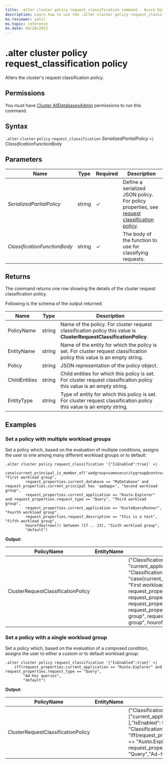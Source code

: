 ```yaml
---
title: .alter cluster policy request_classification command - Azure Data Explorer
description: Learn how to use the .alter cluster policy request_classification command to alter the cluser's request classification policy.
ms.reviewer: yonil
ms.topic: reference
ms.date: 04/20/2023
---
```

# .alter cluster policy request_classification policy

Alters the cluster's request classification policy.

## Permissions

You must have [Cluster AllDatabasesAdmin](access-control/role-based-access-control.md) permissions to run this command.

## Syntax

`.alter` `cluster` `policy` `request_classification` *SerializedPartialPolicy*  `<|` *ClassificationFunctionBody*

## Parameters

| Name                         | Type   | Required | Description                                                                                                                                                                                                                       |
|------------------------------|--------|----------|--------------------------------------------------------------------------------------------------------------------------------|
| *SerializedPartialPolicy*    | string | &check;  | Define a serialized JSON policy. For policy properties, see [request classification policy](request-classification-policy.md). |
| *ClassificationFunctionBody* | string | &check;  | The body of the function to use for classifying requests.                                                                      |

## Returns

The command returns one row showing the details of the cluster request classification policy.

Following is the schema of the output returned:

| Name          | Type   | Description                                                                                                              |
|---------------|--------|--------------------------------------------------------------------------------------------------------------------------|
| PolicyName    | string | Name of the policy. For cluster request classification policy this value is **ClusterRequestClassificationPolicy**.      |
| EntityName    | string | Name of the entity for which the policy is set. For cluster request classification policy this value is an empty string. |
| Policy        | string | JSON representation of the policy object.                                                                                |
| ChildEntities | string | Child entities for which this policy is set. For cluster request classification policy this value is an empty string.    |
| EntityType    | string | Type of entity for which this policy is set. For cluster request classification policy this value is an empty string.    |

## Examples

### Set a policy with multiple workload groups

Set a policy which, based on the evaluation of multiple conditions, assigns the user to one among many different workload groups or to default:

```kusto
.alter cluster policy request_classification '{"IsEnabled":true}' <|
    case(current_principal_is_member_of('aadgroup=somesecuritygroup@contoso.com'), "First workload group",
         request_properties.current_database == "MyDatabase" and request_properties.current_principal has 'aadapp=', "Second workload group",
         request_properties.current_application == "Kusto.Explorer" and request_properties.request_type == "Query", "Third workload group",
         request_properties.current_application == "KustoQueryRunner", "Fourth workload group",
         request_properties.request_description == "this is a test", "Fifth workload group",
         hourofday(now()) between (17 .. 23), "Sixth workload group",
         "default")
```

**Output:**

| PolicyName                         | EntityName | Policy                                                                                                                                                                                                                                                                                                                                                                                                                                                                                                                                                                                                                                                                                                                                                                                                                                          | ChildEntities | EntityType |
|------------------------------------|------------|-------------------------------------------------------------------------------------------------------------------------------------------------------------------------------------------------------------------------------------------------------------------------------------------------------------------------------------------------------------------------------------------------------------------------------------------------------------------------------------------------------------------------------------------------------------------------------------------------------------------------------------------------------------------------------------------------------------------------------------------------------------------------------------------------------------------------------------------------|---------------|------------|
| ClusterRequestClassificationPolicy |            | {"ClassificationProperties": ["current_database", "request_description", "current_application", "current_principal", "request_type"], "IsEnabled": true, "ClassificationFunction": "case(current_principal_is_member_of('aadgroup=somesecuritygroup@contoso.com'), \"First workload group\", request_properties.current_database == \"MyDatabase\" and request_properties.current_principal has 'aadapp=', \"Second workload group\", request_properties.current_application == \"Kusto.Explorer\" and request_properties.request_type == \"Query\", \"Third workload group\", request_properties.current_application == \"KustoQueryRunner\", \"Fourth workload group\", request_properties.request_description == \"this is a test\", \"Fifth workload group\", hourofday(now()) between (17 .. 23), \"Sixth workload group\", \"default\")"} |               |            |

### Set a policy with a single workload group

Set a policy which, based on the evaluation of a composed condition, assigns the user to either a custom or to default workload group:

```kusto
.alter cluster policy request_classification '{"IsEnabled":true}' <|
    iff(request_properties.current_application == "Kusto.Explorer" and request_properties.request_type == "Query",
        "Ad-hoc queries",
        "default")
```

**Output:**

| PolicyName                         | EntityName | Policy                                                                                                                                                                                                                                                                   | ChildEntities | EntityType |
|------------------------------------|------------|--------------------------------------------------------------------------------------------------------------------------------------------------------------------------------------------------------------------------------------------------------------------------|---------------|------------|
| ClusterRequestClassificationPolicy |            | {"ClassificationProperties": ["current_application",  "request_type" ],"IsEnabled": true, "ClassificationFunction": "iff(request_properties.current_application == \"Kusto.Explorer\" and request_properties.request_type == \"Query\",\"Ad-hoc queries\",\"default\")"} |               |            |
